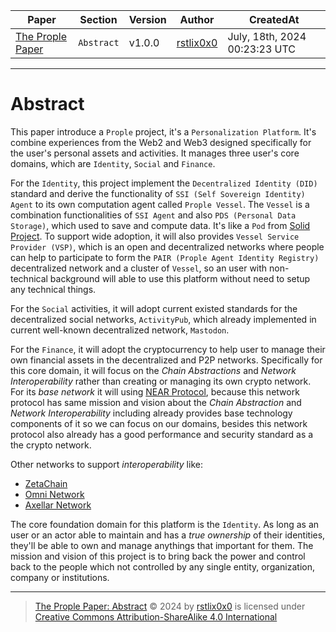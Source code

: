 |   Paper   |   Section |   Version |   Author  |   CreatedAt   |
|   ------- |   ------- |   ------  |   ------  |   ---------   |
|   [The Prople Paper](https://github.com/prople/paper/tree/main/the-prople-paper/v1.0.0)   |   `Abstract` | v1.0.0 | [rstlix0x0](https://github.com/rstlix0x0/) |    July, 18th, 2024  00:23:23 UTC

---

# Abstract

This paper introduce a `Prople` project, it's a `Personalization Platform`. It's combine experiences from the Web2 and Web3
designed specifically for the user's personal assets and activities. It manages three user's core domains, which are `Identity`,
`Social` and `Finance`. 

For the `Identity`, this project implement the `Decentralized Identity (DID)` standard and derive the
functionality of `SSI (Self Sovereign Identity) Agent` to its own computation agent called `Prople Vessel`. The `Vessel` is a combination functionalities of `SSI Agent` and also `PDS (Personal Data Storage)`, which used to save and compute data. It's like a `Pod` from [Solid Project](https://solidproject.org/). To support wide adoption, it will also provides `Vessel Service Provider (VSP)`, which is an open and decentralized networks where people can help to participate to form the `PAIR (Prople Agent Identity Registry)` decentralized network and a cluster of `Vessel`, so an user with non-technical background will able
to use this platform without need to setup any technical things.

For the `Social` activities, it will adopt current existed standards for the decentralized social networks, `ActivityPub`, which already implemented in current well-known decentralized network, `Mastodon`.

For the `Finance`, it will adopt the cryptocurrency to help user to manage their own financial assets in the decentralized and P2P networks. Specifically for this core domain, it will focus on the *Chain Abstractions* and *Network Interoperability* rather than creating or managing its own crypto network. For its *base network* it will using [NEAR Protocol](https://near.org/), because this network protocol has same mission and vision about the *Chain Abstraction* and *Network Interoperability* including already provides base technology components of it so we can focus on our domains, besides this network protocol also already has a good performance and security standard as a the crypto network. 

Other networks to support *interoperability* like:

- [ZetaChain](https://www.zetachain.com/)
- [Omni Network](https://omni.network/)
- [Axellar Network](https://www.axelar.network/)

The core foundation domain for this platform is the `Identity`. As long as an user or an actor able to maintain and has a *true ownership* of their identities, they'll be able to own and manage anythings that important for them. The mission and vision of this project is to bring back the power and control back to the people which not controlled by any single entity, organization, company or institutions.

---

> [The Prople Paper: Abstract](https://github.com/prople/paper/blob/main/the-prople-paper/v1.0.0/abstract.md) © 2024 by [rstlix0x0](https://github.com/rstlix0x0/) is licensed under [Creative Commons Attribution-ShareAlike 4.0 International](https://creativecommons.org/licenses/by-sa/4.0/?ref=chooser-v1) 
